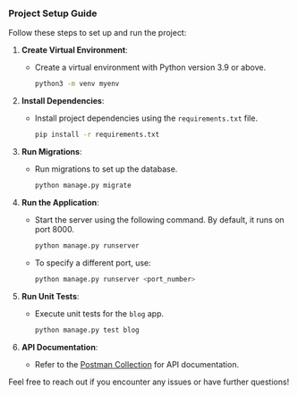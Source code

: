 ### Project Setup Guide

Follow these steps to set up and run the project:

1. **Create Virtual Environment**:
   - Create a virtual environment with Python version 3.9 or above.
     ```bash
     python3 -m venv myenv
     ```

2. **Install Dependencies**:
   - Install project dependencies using the `requirements.txt` file.
     ```bash
     pip install -r requirements.txt
     ```

3. **Run Migrations**:
   - Run migrations to set up the database.
     ```bash
     python manage.py migrate
     ```

4. **Run the Application**:
   - Start the server using the following command. By default, it runs on port 8000.
     ```bash
     python manage.py runserver
     ```
   - To specify a different port, use:
     ```bash
     python manage.py runserver <port_number>
     ```

5. **Run Unit Tests**:
   - Execute unit tests for the `blog` app.
     ```bash
     python manage.py test blog
     ```

6. **API Documentation**:
   - Refer to the [Postman Collection](https://api.postman.com/collections/10910644-7d572167-6d05-45b6-b44d-fe383b8966a2?access_key=PMAT-01HX3VAW7SBWK86WG2J97V7SBV) for API documentation.

Feel free to reach out if you encounter any issues or have further questions!
